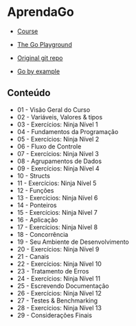 # AprendaGo

- [Course](https://www.youtube.com/c/AprendaGo)

- [The Go Playground](https://go.dev/play/)

- [Original git repo](https://github.com/vkorbes/aprendago)

- [Go by example](https://gobyexample.com/)

## Conteúdo
- 01 - Visão Geral do Curso
- 02 - Variáveis, Valores & tipos
- 03 - Exercícios: Ninja Nível 1
- 04 - Fundamentos da Programação
- 05 - Exercícios: Ninja Nível 2
- 06 - Fluxo de Controle
- 07 - Exercícios: Ninja Nível 3
- 08 - Agrupamentos de Dados
- 09 - Exercícios: Ninja Nível 4
- 10 - Structs
- 11 - Exercícios: Ninja Nível 5
- 12 - Funções
- 13 - Exercícios: Ninja Nível 6
- 14 - Ponteiros
- 15 - Exercícios: Ninja Nível 7
- 16 - Aplicação
- 17 - Exercícios: Ninja Nível 8
- 18 - Concorrência
- 19 - Seu Ambiente de Desenvolvimento
- 20 - Exercícios: Ninja Nível 9
- 21 - Canais
- 22 - Exercícios: Ninja Nível 10
- 23 - Tratamento de Erros
- 24 - Exercícios: Ninja Nível 11
- 25 - Escrevendo Documentação
- 26 - Exercícios: Ninja Nível 12
- 27 - Testes & Benchmarking
- 28 - Exercícios: Ninja Nível 13
- 29 - Considerações Finais
